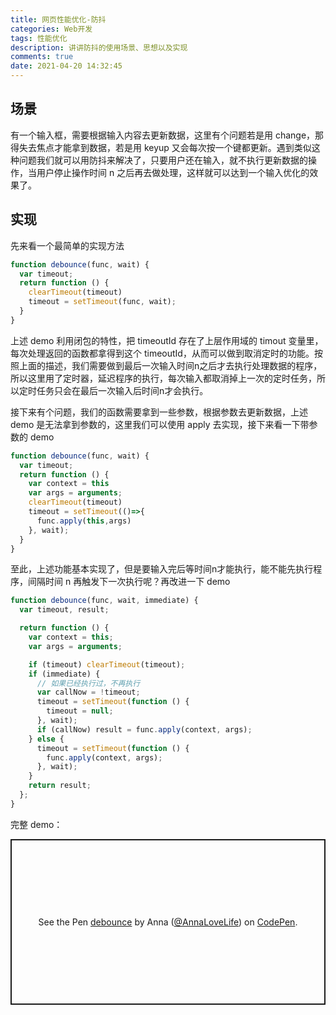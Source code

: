 ```yaml
---
title: 网页性能优化-防抖
categories: Web开发
tags: 性能优化
description: 讲讲防抖的使用场景、思想以及实现
comments: true
date: 2021-04-20 14:32:45
---
```


## 场景

有一个输入框，需要根据输入内容去更新数据，这里有个问题若是用 change，那得失去焦点才能拿到数据，若是用 keyup 又会每次按一个键都更新。遇到类似这种问题我们就可以用防抖来解决了，只要用户还在输入，就不执行更新数据的操作，当用户停止操作时间 n 之后再去做处理，这样就可以达到一个输入优化的效果了。

## 实现

先来看一个最简单的实现方法

```js
function debounce(func, wait) {
  var timeout;
  return function () {
    clearTimeout(timeout)
    timeout = setTimeout(func, wait);
  }
}
```

上述 demo 利用闭包的特性，把 timeoutId 存在了上层作用域的 timout 变量里，每次处理返回的函数都拿得到这个 timeoutId，从而可以做到取消定时的功能。按照上面的描述，我们需要做到最后一次输入时间n之后才去执行处理数据的程序，所以这里用了定时器，延迟程序的执行，每次输入都取消掉上一次的定时任务，所以定时任务只会在最后一次输入后时间n才会执行。

接下来有个问题，我们的函数需要拿到一些参数，根据参数去更新数据，上述 demo 是无法拿到参数的，这里我们可以使用 apply 去实现，接下来看一下带参数的 demo

```js
function debounce(func, wait) {
  var timeout;
  return function () {
    var context = this
    var args = arguments;
    clearTimeout(timeout)
    timeout = setTimeout(()=>{
      func.apply(this,args)
    }, wait);
  }
}
```

至此，上述功能基本实现了，但是要输入完后等时间n才能执行，能不能先执行程序，间隔时间 n 再触发下一次执行呢？再改进一下 demo

```js
function debounce(func, wait, immediate) {
  var timeout, result;

  return function () {
    var context = this;
    var args = arguments;

    if (timeout) clearTimeout(timeout);
    if (immediate) {
      // 如果已经执行过，不再执行
      var callNow = !timeout;
      timeout = setTimeout(function () {
        timeout = null;
      }, wait);
      if (callNow) result = func.apply(context, args);
    } else {
      timeout = setTimeout(function () {
        func.apply(context, args);
      }, wait);
    }
    return result;
  };
}
```

完整 demo：

<p class="codepen" data-height="265" data-theme-id="dark" data-default-tab="js,result" data-user="AnnaLoveLife" data-slug-hash="zYNdgBr" style="height: 265px; box-sizing: border-box; display: flex; align-items: center; justify-content: center; border: 2px solid; margin: 1em 0; padding: 1em;" data-pen-title="debounce">
  <span>See the Pen <a href="https://codepen.io/AnnaLoveLife/pen/zYNdgBr">
  debounce</a> by Anna (<a href="https://codepen.io/AnnaLoveLife">@AnnaLoveLife</a>)
  on <a href="https://codepen.io">CodePen</a>.</span>
</p>
<script async src="https://cpwebassets.codepen.io/assets/embed/ei.js"></script>